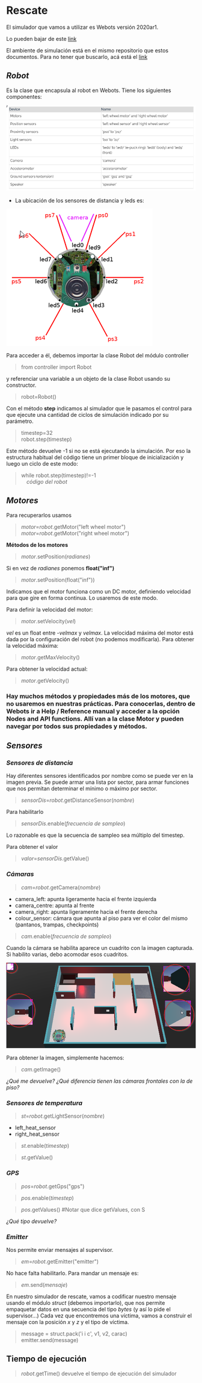 # Rescate

El simulador que vamos a utilizar es Webots versión 2020ar1.

Lo pueden bajar de este [link](https://github.com/cyberbotics/webots/releases/tag/R2020a-rev1)

El ambiente de simulación está en el mismo repositorio que estos documentos. Para no tener que buscarlo, acá está el [link](https://github.com/gzabala/cursopython/blob/master/Rescate/RescueMaze_Release7.zip) 

## ***Robot*** 

Es la clase que encapsula al robot en Webots. Tiene los siguientes componentes:

![Componentes](images/componentesRobot.png)

-  La ubicación de los sensores de distancia y leds es:

![Sensores](images/ubicacionDistYLeds.png)

Para acceder a él, debemos importar la clase Robot del módulo controller

> from controller import Robot

y referenciar una variable a un objeto de la clase Robot usando su constructor.

> robot=Robot()

Con el método **step** indicamos al simulador que le pasamos el control para que ejecute una cantidad de ciclos de simulación indicado por su parámetro.

> timestep=32  
> robot.step(timestep)

Este método devuelve -1 si no se está ejecutando la simulación. Por eso la estructura habitual del código tiene un primer bloque de inicialización y luego un ciclo de este modo:

> while robot.step(timestep)!=-1  
> &emsp;*código del robot*

## ***Motores***

Para recuperarlos usamos

> *motor*=*robot*.getMotor("left wheel motor")  
> *motor*=*robot*.getMotor("right wheel motor")

**Métodos de los motores**  

> *motor*.setPosition(*radianes*)  

Si en vez de *radianes* ponemos **float("inf")**

> *motor*.setPosition(float("inf"))

Indicamos que el motor funciona como un DC motor, definiendo velocidad para que gire en forma continua. Lo usaremos de este modo.

Para definir la velocidad del motor:

> *motor*.setVelocity(*vel*)

*vel* es un float entre *-velmax* y *velmax*. La velocidad máxima del motor está dada por la configuración del robot (no podemos modificarla). Para obtener la velocidad máxima:

> *motor*.getMaxVelocity()

Para obtener la velocidad actual:

> *motor*.getVelocity()

### Hay muchos métodos y propiedades más de los motores, que no usaremos en nuestras prácticas. Para conocerlas, dentro de Webots ir a **Help / Reference manual** y acceder a la opción **Nodes and API functions**. Allí van a la clase **Motor** y pueden navegar por todos sus propiedades y métodos.


## ***Sensores***

### ***Sensores de distancia***

Hay diferentes sensores identificados por nombre como se puede ver en la imagen previa. Se puede armar una lista por sector, para armar funciones que nos permitan determinar el mínimo o máximo por sector.

> *sensorDis*=*robot*.getDistanceSensor(*nombre*)

Para habilitarlo

> *sensorDis*.enable(*frecuencia de sampleo*)

Lo razonable es que la secuencia de sampleo sea múltiplo del timestep.

Para obtener el valor

> *valor*=*sensorDis*.getValue()

### ***Cámaras***

> *cam*=*robot*.getCamera(*nombre*)

- camera_left: apunta ligeramente hacia el frente izquierda
- camera_centre: apunta al frente
- camera_right: apunta ligeramente hacia el frente derecha
- colour_sensor: cámara que apunta al piso para ver el color del mismo (pantanos, trampas, checkpoints)

> *cam*.enable(*frecuencia de sampleo*)

Cuando la cámara se habilita aparece un cuadrito con la imagen capturada. Si habilito varias, debo acomodar esos cuadritos.

![Cámaras](images/camaras.png)

Para obtener la imagen, simplemente hacemos:

> *cam*.getImage()

*¿Qué me devuelve? ¿Qué diferencia tienen las cámaras frontales con la de piso?*

### ***Sensores de temperatura***

> *st*=*robot*.getLightSensor(*nombre*)

- left_heat_sensor
- right_heat_sensor

> *st*.enable(*timestep*)

> *st*.getValue()

### ***GPS***

> *pos*=*robot*.getGps("gps")

> *pos*.enable(*timestep*)

> *pos*.getValues() #Notar que dice getValues, con S

*¿Qué tipo devuelve?*

### ***Emitter***

Nos permite enviar mensajes al supervisor. 

> *em*=*robot*.getEmitter("emitter")

No hace falta habilitarlo. Para mandar un mensaje es:

> *em*.send(*mensaje*)

En nuestro simulador de rescate, vamos a codificar nuestro mensaje usando el módulo *struct* (debemos importarlo), que nos permite empaquetar datos en una secuencia del tipo *bytes* (y así lo pide el supervisor...) Cada vez que encontremos una víctima, vamos a construir el mensaje con la posición *x* y *z* y el tipo de víctima.

> message = struct.pack('i i c', v1, v2, carac)  
> emitter.send(message)

## Tiempo de ejecución

> *robot*.getTime() devuelve el tiempo de ejecución del simulador


